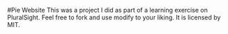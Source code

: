 #Pie Website
This was a project I did as part of a learning exercise on PluralSight.
Feel free to fork and use modify to your liking.
It is licensed by MIT.
